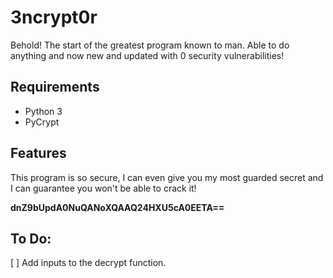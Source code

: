 # 3ncrypt0r
Behold! The start of the greatest program known to man. Able to do anything and now new and updated with 0 security vulnerabilities!

## Requirements
* Python 3
* PyCrypt

## Features
This program is so secure, I can even give you my most guarded secret and I can guarantee you won't be able to crack it!

**dnZ9bUpdA0NuQANoXQAAQ24HXU5cA0EETA==**


## To Do:
[ ] Add inputs to the decrypt function.
